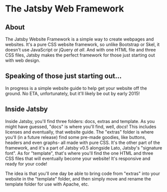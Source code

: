 The Jatsby Web Framework
========================

About
------
The Jatsby Website Framework is a simple way to create webpages and websites. It's a pure CSS website framework, so unlike Bootstrap or Skel, it doesn't use JavaScript or jQuery *at all*. And with one HTML file and three CSS files, Jatsby makes the perfect framework for those just starting out with web design.

Speaking of those just starting out...
--------------------------------------
In progress is a simple website guide to help get your website off the ground. No ETA, unfortunately, but it'll likely be out by early 2015!

Inside Jatsby
-------------
Inside Jatsby, you'll find three folders: docs, extras and template. As you might have guessed, "docs" is where you'll find, well, *docs*! This includes licenses and eventually, that website guide. The "extras" folder is where you'll (in a future release) find some pre-made goodies, like buttons, headers and even graphs- all made with pure CSS. It's the other part of the framework, and it's a part of Jatsby v0.5 alongside Lato, Jatsby's "signature font". As for "template", that's where you'll find the one HTML and three CSS files that will eventually become your website! It's responsive and ready for your code!

The idea is that you'll one day be able to bring code from "extras" into your website in the "template" folder, and then simply move and rename the template folder for use with Apache, etc.
